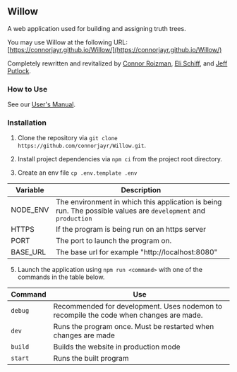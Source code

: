 Willow
------
A web application used for building and assigning truth trees.

You may use Willow at the following URL: [https://connorjayr.github.io/Willow/](https://connorjayr.github.io/Willow/)

Completely rewritten and revitalized by
[Connor Roizman](https://github.com/connorjayr),
[Eli Schiff](https://github.com/elihschiff), and
[Jeff Putlock](https://github.com/jputlock).

### How to Use
See our [User's Manual](userguide.md).

### Installation

1. Clone the repository via `git clone https://github.com/connorjayr/Willow.git`.

2. Install project dependencies via `npm ci` from the project root directory.

3. Create an env file `cp .env.template .env`

Variable|Description
--- | ---
NODE_ENV|The environment in which this application is being run. The possible values are `development` and `production`
HTTPS|If the program is being run on an https server
PORT|The port to launch the program on.
BASE_URL|The base url for example "http://localhost:8080"

5. Launch the application using `npm run <command>` with one of the commands in the table below.

Command |Use
--- | ---
`debug`|Recommended for development. Uses nodemon to recompile the code when changes are made.
`dev`|Runs the program once. Must be restarted when changes are made
`build`|Builds the website in production mode
`start`|Runs the built program
